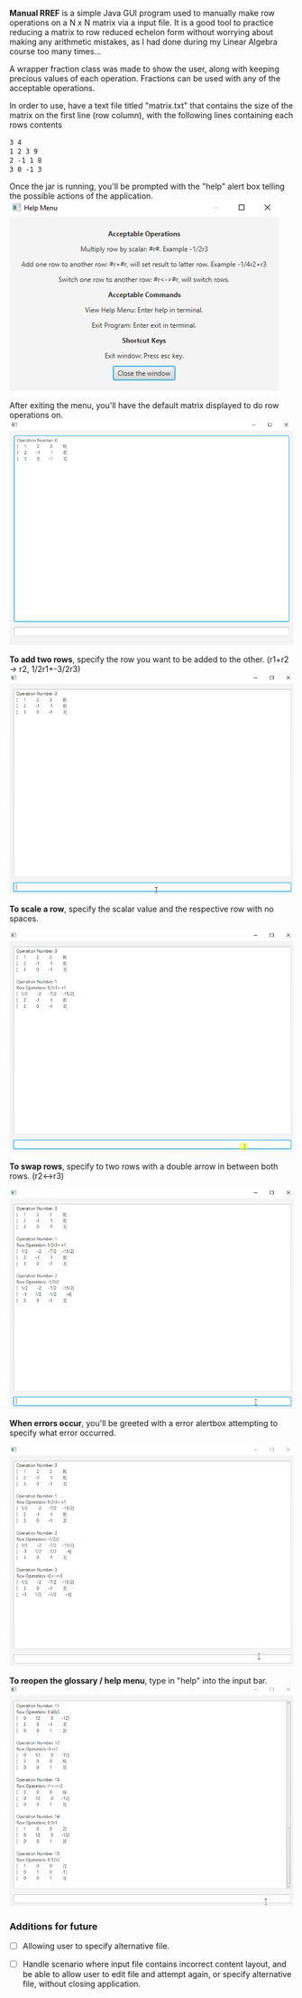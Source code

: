 __Manual RREF__ is a simple Java GUI program used to manually make row operations on a N x N matrix via a input file. It is a good tool to practice reducing a matrix to row reduced echelon form without worrying about making any arithmetic mistakes, as I had done during my Linear Algebra course too many times...

A wrapper fraction class was made to show the user, along with keeping precious values of each operation. Fractions can be used with any of the acceptable operations. 

In order to use, have a text file titled "matrix.txt" that contains the size of the matrix on the first line (row column), with the following lines containing each rows contents

```
3 4
1 2 3 9
2 -1 1 8
3 0 -1 3
```

Once the jar is running, you'll be prompted with the "help" alert box telling the possible actions of the application.
![1570701542946](.\images\helpMenu.png)

After exiting the menu, you'll have the default matrix displayed to do row operations on.
![1570701665975](.\images\defaultMatrix.png)

**To add two rows**, specify the row you want to be added to the other. (r1+r2 -> r2, 1/2r1+-3/2r3)
![](.\images\addingRows.gif)

**To scale a row**, specify the scalar value and the respective row with no spaces.

![](.\images\scalingRow.gif)

**To swap rows**, specify to two rows with a double arrow in between both rows. (r2<->r3)

![](.\images\swappingRows.gif)

**When errors occur**, you'll be greeted with a error alertbox attempting to specify what error occurred.

![](.\images\errorBox.gif)

**To reopen the glossary / help menu**, type in "help" into the input bar.
![](./images/helpBox.gif)

### Additions for future

- [ ] Allowing user to specify alternative file.

- [ ] Handle scenario where input file contains incorrect content layout, and be able to allow user to edit file and attempt again, or specify alternative file, without closing application. 